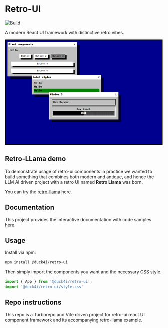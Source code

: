 # Retro-UI

[![Build](https://github.com/duck4i/retro-ui/actions/workflows/build.yml/badge.svg)](https://github.com/duck4i/retro-ui/actions/workflows/build.yml)

A modern React UI framework with distinctive retro vibes.

![screenshot](screenshot.png)

## Retro-LLama demo 

To demonstrate usage of retro-ui components in practice we wanted to build something that combines both modern and antique, and hence the LLM AI driven project with a retro UI named **Retro Llama** was born.

You can try the [retro-llama](https://retro-llama.pages.dev/) here.

## Documentation 

This project provides the interactive documentation with code samples [here](https://retro-ui.pages.dev/).

## Usage

Install via npm:

```sh
npm install @duck4i/retro-ui
```

Then simply import the components you want and the necessary CSS style.

```js
import { App } from '@duck4i/retro-ui';
import '@duck4i/retro-ui/style.css'
```

## Repo instructions 

This repo is a Turborepo and Vite driven project for retro-ui react UI component framework and its accompanying retro-llama example.